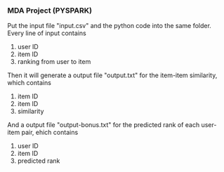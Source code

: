 ### MDA Project (PYSPARK)

Put the input file "input.csv" and the python code into the same folder.
Every line of input contains

1. user ID
2. item ID
3. ranking from user to item
  
Then it will generate a output file "output.txt" for the item-item similarity, which contains

1. item ID
2. item ID
3. similarity

And a output file "output-bonus.txt" for the predicted rank of each user-item pair, ehich contains

1. user ID
2. item ID
3. predicted rank
